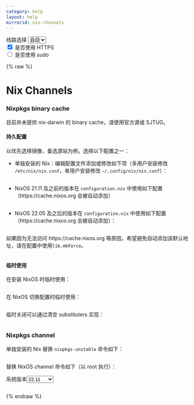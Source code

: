 ```yaml
---
category: help
layout: help
mirrorid: nix-channels
---
```


<!-- 本 markdown 从 tuna/mirrorz-help-ng 自动生成，如需修改请参阅该仓库 -->

<style>.z-help tmpl { display: none }</style>

<div class="z-wrap">
    <form class="z-form z-global" onchange="form_update(null)" onsubmit="return false">
        <div>
            <label for="e0a5cecb">线路选择</label>
            <select id="e0a5cecb" name="host">
                <option selected="selected" value="{{ site.url }}">自动</option>
                <option value="{{ site.urlv4 }}">IPv4</option>
                <option value="{{ site.urlv6 }}">IPv6</option>
            </select>
        </div>
        <div>
            <input id="144d763c" name="_scheme" type="checkbox" checked>
            <label for="144d763c">是否使用 HTTPS</label>
        </div>
        <div>
            <input id="4659e7da" name="_sudo" type="checkbox">
            <label for="4659e7da">是否使用 sudo</label>
        </div>
    </form>
</div>
{% raw %}
<div class="z-help"><h1>Nix Channels</h1>
<h3>Nixpkgs binary cache</h3>
<p>目前并未提供 nix-darwin 的 binary cache，请使用官方源或 SJTUG。</p>
<h4>持久配置</h4>
<p>以优先选择镜像，备选源站为例，选择以下配置之一：</p>
<ul>
<li>
<p>单独安装的 Nix：编辑配置文件添加或修改如下项（多用户安装修改 <code>/etc/nix/nix.conf</code>，单用户安装修改 <code>~/.config/nix/nix.conf</code>）：<br/>
<div class="z-wrap"><form class="z-form" onchange="form_update(event)" onsubmit="return false"></form><pre class="z-code"></pre></div><tmpl><br/>
substituters = {{endpoint}}/store https://cache.nixos.org/<br/>
</tmpl></p>
</li>
<li>
<p>NixOS 21.11 及之前的版本在 <code>configuration.nix</code> 中使用如下配置（https://cache.nixos.org 会被自动添加）<br/>
<div class="z-wrap"><form class="z-form" onchange="form_update(event)" onsubmit="return false"></form><pre class="z-code"></pre></div><tmpl z-lang="nix"><br/>
    nix.binaryCaches = [ "{{endpoint}}/store" ];<br/>
</tmpl></p>
</li>
<li>
<p>NixOS 22.05 及之后的版本在 <code>configuration.nix</code> 中使用如下配置（https://cache.nixos.org 会被自动添加）：<br/>
<div class="z-wrap"><form class="z-form" onchange="form_update(event)" onsubmit="return false"></form><pre class="z-code"></pre></div><tmpl z-lang="nix"><br/>
    nix.settings.substituters = [ "{{endpoint}}/store" ];<br/>
</tmpl></p>
</li>
</ul>
<p>如果因为无法访问 https://cache.nixos.org 等原因，希望避免自动添加该默认地址，请在配置中使用<code>lib.mkForce</code>。</p>
<div class="z-wrap"><form class="z-form" onchange="form_update(event)" onsubmit="return false"></form><pre class="z-code"></pre></div><tmpl z-lang="nix">
# load `lib` into namespace at the file head with `{ config, pkgs, lib, ... }:`
nix.settings.substituters = lib.mkForce [ "{{endpoint}}/store" ];
</tmpl>
<h4>临时使用</h4>
<p>在安装 NixOS 时临时使用：</p>
<div class="z-wrap"><form class="z-form" onchange="form_update(event)" onsubmit="return false"></form><pre class="z-code"></pre></div><tmpl z-lang="bash">
nixos-install --option substituters "{{endpoint}}/store"
</tmpl>
<p>在 NixOS 切换配置时临时使用：</p>
<div class="z-wrap"><form class="z-form" onchange="form_update(event)" onsubmit="return false"></form><pre class="z-code"></pre></div><tmpl z-lang="bash">
nixos-rebuild --option substituters "{{endpoint}}/store"
</tmpl>
<p>临时关闭可以通过清空 substituters 实现：</p>
<div class="z-wrap"><form class="z-form" onchange="form_update(event)" onsubmit="return false"></form><pre class="z-code"></pre></div><tmpl z-lang="bash">
nixos-rebuild --options substituters ""
</tmpl>
<h3>Nixpkgs channel</h3>
<p>单独安装的 Nix 替换 <code>nixpkgs-unstable</code> 命令如下：</p>
<div class="z-wrap"><form class="z-form" onchange="form_update(event)" onsubmit="return false"></form><pre class="z-code"></pre></div><tmpl z-lang="bash">
nix-channel --add {{endpoint}}/nixpkgs-unstable nixpkgs
nix-channel --update
</tmpl>
<p>替换 NixOS channel 命令如下（以 root 执行）：</p>
<div class="z-wrap"><form class="z-form" onchange="form_update(event)" onsubmit="return false"><div><label for="c98f82f2" title>系统版本</label><select id="c98f82f2" name="version" title><option value="22.11">22.11</option><option value="unstable">unstable</option><option value="22.05">22.05</option><option value="21.11">21.11</option></select></div></form><pre class="z-code"></pre></div><tmpl z-input="version" z-lang="bash">
nix-channel --add {{endpoint}}/nixos-{{version}} nixos
nix-channel --update
</tmpl><script id="z-config" type="application/x-mirrorz-help">eyJfIjogIk5peCBDaGFubmVscyIsICJibG9jayI6IFsibml4LWNoYW5uZWxzIl0sICJpbnB1dCI6IHsidmVyc2lvbiI6IHsiXyI6ICJcdTdjZmJcdTdlZGZcdTcyNDhcdTY3MmMiLCAib3B0aW9uIjogeyIyMi4xMSI6IG51bGwsICJ1bnN0YWJsZSI6IG51bGwsICIyMi4wNSI6IG51bGwsICIyMS4xMSI6IG51bGx9fX0sICJuYW1lIjogIm5peC1jaGFubmVscyJ9</script>
</div>

{% endraw %}

<script src="/static/js/mustache.js?{{ site.data['hash'] }}"></script>
<script src="/static/js/zdocs.js?{{ site.data['hash'] }}"></script>
